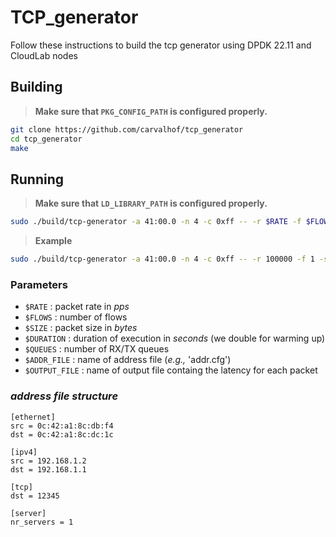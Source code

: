 # TCP_generator

Follow these instructions to build the tcp generator using DPDK 22.11 and CloudLab nodes

## Building

> **Make sure that `PKG_CONFIG_PATH` is configured properly.**

```bash
git clone https://github.com/carvalhof/tcp_generator
cd tcp_generator
make
```

## Running

> **Make sure that `LD_LIBRARY_PATH` is configured properly.**

```bash
sudo ./build/tcp-generator -a 41:00.0 -n 4 -c 0xff -- -r $RATE -f $FLOWS -s $SIZE -t $DURATION -q $QUEUES -c $ADDR_FILE -o $OUTPUT_FILE
```

> **Example**

```bash
sudo ./build/tcp-generator -a 41:00.0 -n 4 -c 0xff -- -r 100000 -f 1 -s 128 -t 10 -q 1 -c addr.cfg -o output.dat
```

### Parameters

- `$RATE` : packet rate in _pps_
- `$FLOWS` : number of flows
- `$SIZE` : packet size in _bytes_
- `$DURATION` : duration of execution in _seconds_ (we double for warming up)
- `$QUEUES` : number of RX/TX queues
- `$ADDR_FILE` : name of address file (_e.g.,_ 'addr.cfg')
- `$OUTPUT_FILE` : name of output file containg the latency for each packet


### _address file structure_

```
[ethernet]
src = 0c:42:a1:8c:db:f4
dst = 0c:42:a1:8c:dc:1c

[ipv4]
src = 192.168.1.2
dst = 192.168.1.1

[tcp]
dst = 12345

[server]
nr_servers = 1
```